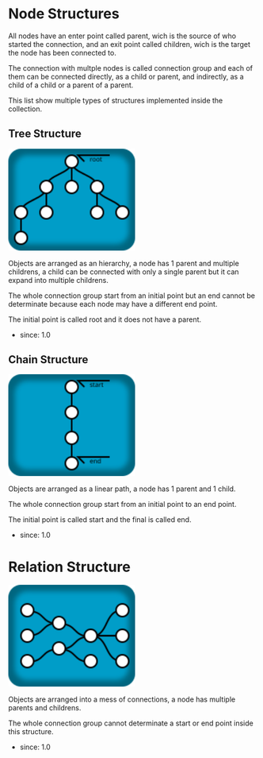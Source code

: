 

# Node Structures

All nodes have an enter point called parent, wich is the source of who started the connection, and an exit point called children, wich is the target the node has been connected to.

The connection with multple nodes is called connection group and each of them can be connected directly, as a child or parent, and indirectly, as a child of a child or a parent of a parent.

This list show multiple types of structures implemented inside the collection.

## Tree Structure

<img src="resources/struct-tree.svg" width="256px" >

Objects are arranged as an hierarchy, a node has 1 parent and multiple childrens, a child can be connected with only a single parent but it can expand into multiple childrens.

The whole connection group start from an initial point but an end cannot be determinate because each node may have a different end point.

The initial point is called root and it does not have a parent.

- since: 1.0

## Chain Structure

<img src="resources/struct-chain.svg" width="256px" >

Objects are arranged as a linear path, a node has 1 parent and 1 child.

The whole connection group start from an initial point to an end point.

The initial point is called start and the final is called end.

- since: 1.0

# Relation Structure

<img src="resources/struct-relation.svg" width="256px" >

Objects are arranged into a mess of connections, a node has multiple parents and childrens.

The whole connection group cannot determinate a start or end point inside this structure.

- since: 1.0
